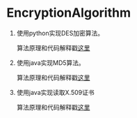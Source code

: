 # EncryptionAlgorithm


1. 使用python实现DES加密算法。

   算法原理和代码解释戳[这里](https://blog.csdn.net/CVSvsvsvsvs/article/details/83688481)

2. 使用java实现MD5算法。

   算法原理和代码解释戳[这里](https://blog.csdn.net/CVSvsvsvsvs/article/details/84865788)

3. 使用java实现读取X.509证书

   算法原理和代码解释戳[这里](https://blog.csdn.net/CVSvsvsvsvs/article/details/85037128#commentsedit)
